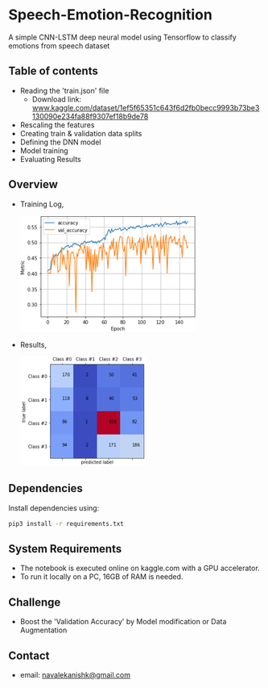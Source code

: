 # Speech-Emotion-Recognition
A simple CNN-LSTM deep neural model using Tensorflow to classify emotions from speech dataset

## Table of contents
* Reading the 'train.json' file
    * Download link: www.kaggle.com/dataset/1ef5f65351c643f6d2fb0becc9993b73be3130090e234fa88f9307ef18b9de78
* Rescaling the features
* Creating train & validation data splits
* Defining the DNN model
* Model training
* Evaluating Results

## Overview
* Training Log,
    <p align="left"><img src="training_log.png" width="350">
* Results,
    <p align="left"><img src="confusion_matrix.png" width="250" title="Confusion Matrix">
## Dependencies
Install dependencies using:
```bash
pip3 install -r requirements.txt 
```
	
## System Requirements
* The notebook is executed online on kaggle.com with a GPU accelerator.
* To run it locally on a PC, 16GB of RAM is needed.

## Challenge
* Boost the 'Validation Accuracy' by Model modification or Data Augmentation

## Contact
* email: navalekanishk@gmail.com